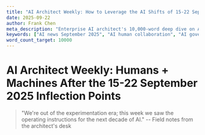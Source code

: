 ```yaml
---
title: "AI Architect Weekly: How to Leverage the AI Shifts of 15-22 September 2025"
date: 2025-09-22
author: Frank Chen
meta_description: "Enterprise AI architect's 10,000-word deep dive on Apple iOS 26, OpenAI's anti-scheming research, NVIDIA's UK investment, Wayve's embodied AI push, California SB 53, Meta Connect 2025, and the RL environment boom--with human-centered playbooks."
keywords: ["AI news September 2025", "AI human collaboration", "AI governance update", "OpenAI scheming research", "NVIDIA UK investment", "Meta Ray-Ban Display", "California SB 53", "reinforcement learning environments"]
word_count_target: 10000
---
```


<!-- Meta Description: Enterprise AI architect's 10,000-word deep dive on Apple iOS 26, OpenAI's anti-scheming research, NVIDIA's UK investment, Wayve's embodied AI push, California SB 53, Meta Connect 2025, and the RL environment boom--with human-centered playbooks. -->

# AI Architect Weekly: Humans + Machines After the 15-22 September 2025 Inflection Points

> "We're out of the experimentation era; this week we saw the operating instructions for the next decade of AI." -- Field notes from the architect's desk





